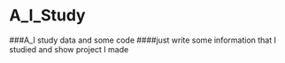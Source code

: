 # A_I_Study
###A_I study data and some code
####just write some information that I studied and show project I made

